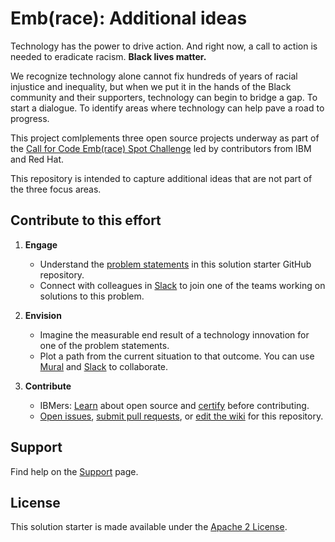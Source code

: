 # Emb(race): Additional ideas

Technology has the power to drive action. And right now, a call to action is needed to eradicate racism. **Black lives matter.**

We recognize technology alone cannot fix hundreds of years of racial injustice and inequality, but when we put it in the hands of the Black community and their supporters, technology can begin to bridge a gap. To start a dialogue. To identify areas where technology can help pave a road to progress.

This project comlplements three open source projects underway as part of the [Call for Code Emb(race) Spot Challenge](https://github.com/topics/embrace-call-for-code) led by contributors from IBM and Red Hat.

This repository is intended to capture additional ideas that are not part of the three focus areas.

## Contribute to this effort

1. **Engage**
   * Understand the [problem statements](#problem-statements) in this solution starter GitHub repository.   
   * Connect with colleagues in [Slack](SLACK.md) to join one of the teams working on solutions to this problem.

2. **Envision**
   * Imagine the measurable end result of a technology innovation for one of the problem statements.
   * Plot a path from the current situation to that outcome. You can use [Mural](https://www.mural.co/) and [Slack](SLACK.md) to collaborate.

3. **Contribute**
   * IBMers: [Learn](https://w3.ibm.com/developer/opensource/learn/certify/) about open source and [certify](https://yourlearning.ibm.com/activity/EL01-00001160) before contributing.
   * [Open issues](CONTRIBUTING.md#opening-issues), [submit pull requests](CONTRIBUTING.md#submitting-pull-requests), or [edit the wiki](CONTRIBUTING.md#editing-the-wiki) for this repository.

## Support

Find help on the [Support](SUPPORT.md) page.

## License

This solution starter is made available under the [Apache 2 License](LICENSE).
